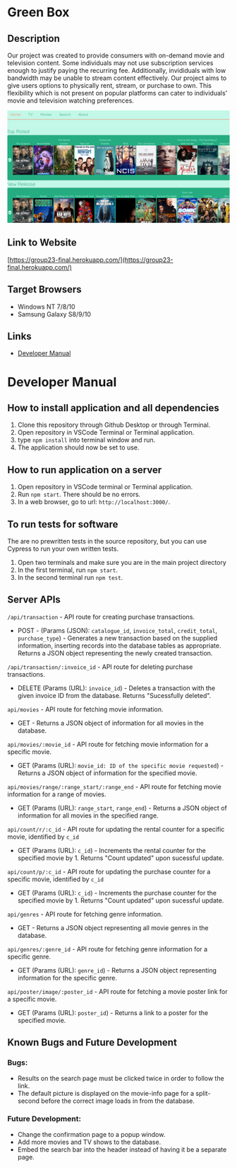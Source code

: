 # Green Box

## Description
Our project was created to provide consumers with on-demand movie and television content.
Some individuals may not use subscription services enough to justify paying the recurring fee.
Additionally, invididuals with low bandwidth may be unable to stream content effectively.
Our project aims to give users options to physically rent, stream, or purchase to own. 
This flexibility which is not present on popular platforms can cater to individuals' movie and television watching preferences.

![image](https://raw.githubusercontent.com/ktsai99/Group23-Final-INST377SP2021/main/image.png)

## Link to Website
[https://group23-final.herokuapp.com/](https://group23-final.herokuapp.com/)

## Target Browsers
* Windows NT 7/8/10
* Samsung Galaxy S8/9/10

## Links
* [Developer Manual]()

# Developer Manual
## How to install application and all dependencies
1. Clone this repository through Github Desktop or through Terminal.
2. Open repository in VSCode Terminal or Terminal application.
3. type ```npm install``` into terminal window and run.
4. The application should now be set to use.

## How to run application on a server
1. Open repository in VSCode terminal or Terminal application.
2. Run ```npm start```. There should be no errors.
3. In a web browser, go to url: ```http://localhost:3000/```.

## To run tests for software
The are no prewritten tests in the source repository, but you can use Cypress to run your own written tests.
1. Open two terminals and make sure you are in the main project directory
2. In the first terminal, run ```npm start```.
3. In the second terminal run ```npm test```.

## Server APIs
`/api/transaction` - API route for creating purchase transactions.
* POST - (Params (JSON): `catalogue_id`, `invoice_total`, `credit_total`, `purchase_type`) - Generates a new transaction based on the supplied information, inserting records into the database tables as appropriate. Returns a JSON object representing the newly created transaction.

`/api/transaction/:invoice_id` - API route for deleting purchase transactions.
* DELETE (Params (URL): `invoice_id`) - Deletes a transaction with the given invoice ID from the database. Returns "Sucessfully deleted". 

`api/movies` - API route for fetching movie information.
* GET - Returns a JSON object of information for all movies in the database.

`api/movies/:movie_id` - API route for fetching movie information for a specific movie.
* GET (Params (URL): `movie_id: ID of the specific movie requested`) - Returns a JSON object of information for the specified movie.

`api/movies/range/:range_start/:range_end` - API route for fetching movie information for a range of movies.
* GET (Params (URL): `range_start`, `range_end`) - Returns a JSON object of information for all movies in the specified range.

`api/count/r/:c_id` - API route for updating the rental counter for a specific movie, identified by `c_id`
* GET (Params (URL): `c_id`) - Increments the rental counter for the specified movie by 1. Returns "Count updated" upon sucessful update.

`api/count/p/:c_id` - API route for updating the purchase counter for a specific movie, identified by `c_id`
* GET (Params (URL): `c_id`) - Increments the purchase counter for the specified movie by 1. Returns "Count updated" upon sucessful update.

`api/genres` - API route for fetching genre information.
* GET - Returns a JSON object representing all movie genres in the database.


`api/genres/:genre_id` - API route for fetching genre information for a specific genre.
* GET (Params (URL): `genre_id`) - Returns a JSON object representing information for the specific genre.

`api/poster/image/:poster_id` - API route for fetching a movie poster link for a specific movie.
* GET (Params (URL): `poster_id`) - Returns a link to a poster for the specified movie.

## Known Bugs and Future Development
### Bugs:
* Results on the search page must be clicked twice in order to follow the link.
* The default picture is displayed on the movie-info page for a split-second before the correct image loads in from the database.


### Future Development: 
* Change the confirmation page to a popup window.
* Add more movies and TV shows to the database.
* Embed the search bar into the header instead of having it be a separate page.
